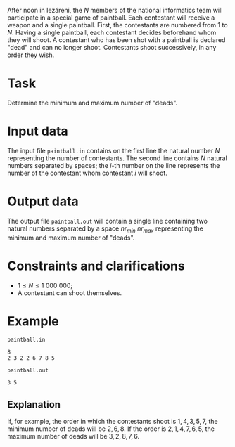 
After noon in Iezăreni, the $N$ members of the national informatics team will participate in a special game of paintball. Each contestant will receive a weapon and a single paintball. 
First, the contestants are numbered from $1$ to $N$. Having a single paintball, each contestant decides beforehand whom they will shoot. A contestant who has been shot with a paintball is declared "dead" and can no longer shoot.
Contestants shoot successively, in any order they wish.

# Task

Determine the minimum and maximum number of "deads".

# Input data

The input file `paintball.in` contains on the first line the natural number $N$ representing the number of contestants. The second line contains $N$ natural numbers separated by spaces; the $i$-th number on the line represents the number of the contestant whom contestant $i$ will shoot.

# Output data

The output file `paintball.out` will contain a single line containing two natural numbers separated by a space $nr_{min} \ nr_{max}$ representing the minimum and maximum number of "deads".

# Constraints and clarifications

* $1 \leq N \leq 1 \ 000 \ 000$;
* A contestant can shoot themselves.

# Example

`paintball.in`
```
8
2 3 2 2 6 7 8 5
```

`paintball.out`
``` 
3 5
```

## Explanation

If, for example, the order in which the contestants shoot is $1, 4, 3, 5, 7$, the minimum number of deads will be $2, 6, 8$.
If the order is $2, 1, 4, 7, 6, 5$, the maximum number of deads will be $3, 2, 8, 7, 6$.
